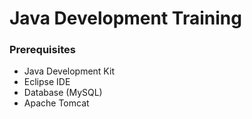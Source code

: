 # Java Development Training




### Prerequisites
- Java Development Kit 
- Eclipse IDE 
- Database (MySQL)
- Apache Tomcat 